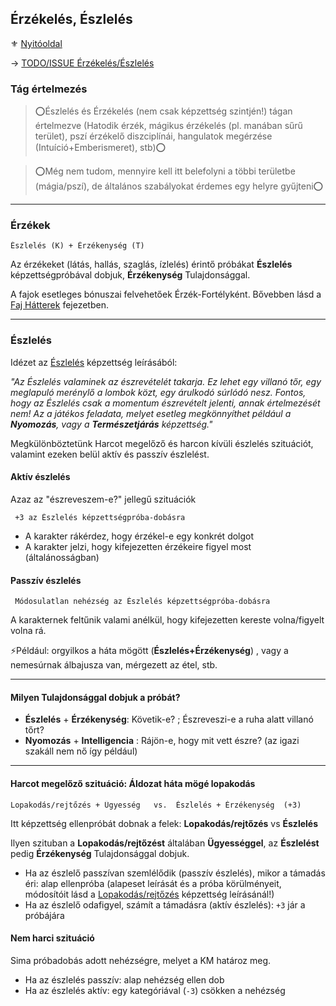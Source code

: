 ## Érzékelés, Észlelés

⚜️ [Nyitóoldal](start.md)

→ [TODO/ISSUE Érzékelés/Észlelés](https://github.com/kaktusztea/km100/wiki/TODO.ISSUE.erzekeles.eszleles)

### Tág értelmezés

>⭕Észlelés és Érzékelés (nem csak képzettség szintjén!) tágan értelmezve (Hatodik érzék, mágikus érzékelés (pl. manában sűrű terület), pszí érzékelő diszciplínái, hangulatok megérzése (Intuíció+Emberismeret), stb)⭕

>⭕Még nem tudom, mennyire kell itt belefolyni a többi területbe (mágia/pszí), de általános szabályokat érdemes egy helyre gyűjteni⭕

---
### Érzékek

```
Észlelés (K) + Érzékenység (T)
```

Az érzékeket (látás, hallás, szaglás, ízlelés) érintő próbákat **Észlelés** képzettségpróbával dobjuk, **Érzékenység** Tulajdonsággal.

A fajok esetleges bónuszai felvehetőek Érzék-Fortélyként. Bővebben lásd a [Faj Hátterek](022_faj_hatterek.md) fejezetben.

---
### Észlelés

Idézet az [Észlelés](kepzettsegek/eszleles.md) képzettség leírásából:

*"Az Észlelés valaminek az észrevételét takarja. Ez lehet egy villanó tőr, egy meglapuló merénylő a lombok közt, egy árulkodó súrlódó nesz. Fontos, hogy az Észlelés csak a momentum észrevételt jelenti, annak értelmezését nem! Az a játékos feladata, melyet esetleg megkönnyíthet például a **Nyomozás**, vagy a **Természetjárás** képzettség."*

Megkülönböztetünk Harcot megelőző és harcon kívüli észlelés szituációt, valamint ezeken belül aktív és passzív észlelést.

#### Aktív észlelés

Azaz az "észreveszem-e?" jellegű szituációk
```
 +3 az Észlelés képzettségpróba-dobásra
```
- A karakter rákérdez, hogy érzékel-e egy konkrét dolgot
- A karakter jelzi, hogy kifejezetten érzékeire figyel most (általánosságban)

#### Passzív észlelés
```
 Módosulatlan nehézség az Észlelés képzettségpróba-dobásra
```

A karakternek feltűnik valami anélkül, hogy kifejezetten kereste volna/figyelt volna rá.

⚡Például: orgyilkos a háta mögött (**Észlelés+Érzékenység**) , vagy a nemesúrnak álbajusza van, mérgezett az étel, stb.

---
#### Milyen Tulajdonsággal dobjuk a próbát?

- **Észlelés** + **Érzékenység**: Követik-e? ; Észreveszi-e a ruha alatt villanó tőrt?
- **Nyomozás** + **Intelligencia** : Rájön-e, hogy mit vett észre? (az igazi szakáll nem nő így például)

---
#### Harcot megelőző szituáció: Áldozat háta mögé lopakodás

```
Lopakodás/rejtőzés + Ügyesség   vs.  Észlelés + Érzékenység  (+3)
```

Itt képzettség ellenpróbát dobnak a felek: **Lopakodás/rejtőzés** vs **Észlelés**

Ilyen szituban a **Lopakodás/rejtőzést** általában **Ügyességgel**, az **Észlelést** pedig **Érzékenység** Tulajdonsággal dobjuk.

- Ha az észlelő passzívan szemlélődik (passzív észlelés), mikor a támadás éri: alap ellenpróba
  (alapeset leírását és a próba körülményeit, módosítóit lásd a [Lopakodás/rejtőzés](kepzettsegek/lopakodas_rejtozes.md) képzettség leírásánál!)
- Ha az észlelő odafigyel, számít a támadásra (aktív észlelés): `+3` jár a próbájára

#### Nem harci szituáció

Sima próbadobás adott nehézségre, melyet a KM határoz meg.

- Ha az észlelés passzív: alap nehézség ellen dob
- Ha az észlelés aktív: egy kategóriával (`-3`) csökken a nehézség
